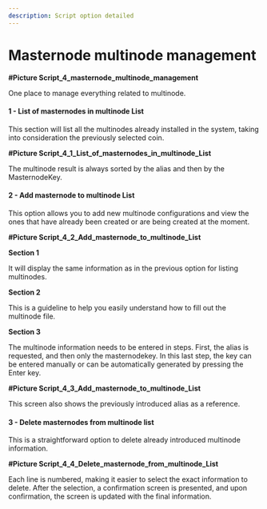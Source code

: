 ```yaml
---
description: Script option detailed
---
```


# Masternode multinode management

**#Picture Script\_4\_masternode\_multinode\_management**

One place to manage everything related to multinode.

#### 1 - List of masternodes in multinode List

This section will list all the multinodes already installed in the system, taking into consideration the previously selected coin.

**#Picture Script\_4\_1\_List\_of\_masternodes\_in\_multinode\_List**

The multinode result is always sorted by the alias and then by the MasternodeKey.

#### 2 - Add masternode to multinode List

This option allows you to add new multinode configurations and view the ones that have already been created or are being created at the moment.

**#Picture Script\_4\_2\_Add\_masternode\_to\_multinode\_List**

**Section 1**

It will display the same information as in the previous option for listing multinodes.

**Section 2**

This is a guideline to help you easily understand how to fill out the multinode file.

**Section 3**

The multinode information needs to be entered in steps. First, the alias is requested, and then only the masternodekey. In this last step, the key can be entered manually or can be automatically generated by pressing the Enter key.

**#Picture Script\_4\_3\_Add\_masternode\_to\_multinode\_List**

This screen also shows the previously introduced alias as a reference.

#### 3 - Delete masternodes from multinode list

This is a straightforward option to delete already introduced multinode information.

**#Picture Script\_4\_4\_Delete\_masternode\_from\_multinode\_List**

Each line is numbered, making it easier to select the exact information to delete. After the selection, a confirmation screen is presented, and upon confirmation, the screen is updated with the final information.
